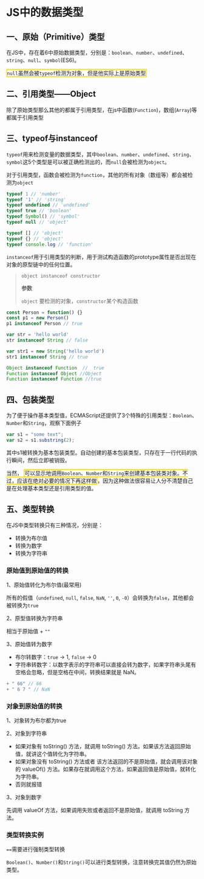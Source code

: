# JS中的数据类型

## 一、原始（Primitive）类型

在JS中，存在着6中原始数据类型，分别是：`boolean`、`number`、`undefined`、`string`、`null`、`symbol`(ES6)。

<span style="border:2px solid gold;"><code>null</code>虽然会被<code>typeof</code>检测为对象，但是他实际上是原始类型</span>

## 二、引用类型——Object

除了原始类型那么其他的都属于引用类型，在js中函数(`Function`)，数组(`Array`)等都属于引用类型

## 三、typeof与instanceof

`typeof`用来检测变量的数据类型，其中`boolean`、`number`、`undefined`、`string`、`symbol`这5个类型是可以被正确检测出的，而`null`会被检测为`object`。

对于引用类型，函数会被检测为`function`，其他的所有对象（数组等）都会被检测为`object`

```javascript
typeof 1 // 'number'
typeof '1' // 'string'
typeof undefined // 'undefined'
typeof true // 'boolean'
typeof Symbol() // 'symbol'
typeof null // 'object'

typeof [] // 'object'
typeof {} // 'object'
typeof console.log // 'function'
```

`instanceof`用于引用类型的判断，用于测试构造函数的prototype属性是否出现在对象的原型链中的任何位置。

> `object instanceof constructor`
>
> **参数**
>
> `object` 要检测的对象，`constructor`某个构造函数

```javascript
const Person = function() {}
const p1 = new Person()
p1 instanceof Person // true

var str = 'hello world'
str instanceof String // false

var str1 = new String('hello world')
str1 instanceof String // true

Object instanceof Function  //  true
Function instanceof Object //Object
Function instanceof Function //true
```

## 四、包装类型

为了便于操作基本类型值，ECMAScript还提供了3个特殊的引用类型：`Boolean`、`Number`和`String`，观察下面例子

```javascript
var s1 = "some text";
var s2 = s1.substring(2);
```

其中s1被转换为基本包装类型。自动创建的基本包装类型，只存在于一行代码的执行瞬间，然后立即被销毁。

当然， <span style="border:2px solid gold;">可以显示地调用<code>Boolean</code>、<code>Number</code>和<code>String</code>来创建基本包装类对象。不过，应该在绝对必要的情况下再这样做</span>，因为这种做法很容易让人分不清楚自己是在处理基本类型还是引用类型的值。

## 五、类型转换

在JS中类型转换只有三种情况，分别是：

- 转换为布尔值
- 转换为数字
- 转换为字符串

### 原始值到原始值的转换

1、原始值转化为布尔值(最常用)

所有的假值（`undefined`, `null`, `false`, `NaN`, `''`, `0`, `-0`）会转换为`false`，其他都会被转换为`true`

2、原型值转换为字符串

相当于原始值 + `""`

3、原始值转为数字

- 布尔转数字：`true` -> 1, `false` -> 0
- 字符串转数字：以数字表示的字符串可以直接会转为数字，如果字符串头尾有空格会忽略，但是空格在中间，转换结果就是 NaN。

```javascript
+ " 66" // 66
+ " 6 7 " // NaN
```

### 对象到原始值的转换

1、对象转为布尔都为true

2、对象到字符串

- 如果对象有 toString() 方法，就调用 toString() 方法。如果该方法返回原始值，就讲这个值转化为字符串。
- 如果对象没有 toString() 方法或者 该方法返回的不是原始值，就会调用该对象的 valueOf() 方法。如果存在就调用这个方法，如果返回值是原始值，就转化为字符串。
- 否则就报错

3、对象到数字

先调用 valueOf 方法，如果调用失败或者返回不是原始值，就调用 toString 方法。

### 类型转换实例

`==`需要进行强制类型转换

`Boolean()`、`Number()`和`String()`可以进行类型转换，注意转换完其值仍然为原始类型。
